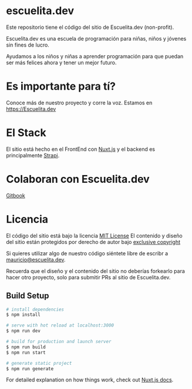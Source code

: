 # escuelita.dev

Este repositorio tiene el código del sitio de Escuelita.dev (non-profit).

Escuelita.dev es una escuela de programación para niñas, niños y jóvenes sin fines de lucro. 

Ayudamos a los niños y niñas a aprender programación para que puedan ser más felices ahora y tener un mejor futuro.

# Es importante para tí?

Conoce más de nuestro proyecto y corre la voz. Estamos en https://Escuelita.dev

# El Stack

El sitio está hecho en el FrontEnd con [Nuxt.js](https://nuxtjs.org/) y el backend es principalmente [Strapi](https://strapi.io/).

# Colaboran con Escuelita.dev

[Gitbook](https://www.gitbook.com)

# Licencia

El código del sitio está bajo la licencia [MIT License](https://choosealicense.com/licenses/mit/)
El contenido y diseño del sitio están protegidos por derecho de autor bajo [exclusive copyright](https://choosealicense.com/no-permission/)

Si quieres utilizar algo de nuestro código siéntete libre de escribr a mauricio@escuelita.dev. 

Recuerda que el diseño y el contenido del sitio no deberías forkearlo para hacer otro proyecto, solo para submitir PRs al sitio de Escuelita.dev.

## Build Setup

```bash
# install dependencies
$ npm install

# serve with hot reload at localhost:3000
$ npm run dev

# build for production and launch server
$ npm run build
$ npm run start

# generate static project
$ npm run generate
```

For detailed explanation on how things work, check out [Nuxt.js docs](https://nuxtjs.org).
